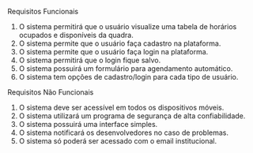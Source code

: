 Requisitos Funcionais
1. O sistema permitirá que o usuário visualize uma tabela de horários ocupados e disponíveis da quadra.
2. O sistema permite que o usuário faça cadastro na plataforma.
3. O sistema permite que o usuário faça login na plataforma.
4. O sistema permitirá que o login fique salvo.
5. O sistema possuirá um formulário para agendamento automático.
6. O sistema tem opções de cadastro/login para cada tipo de usuário.

Requisitos Não Funcionais
1. O sistema deve ser acessível em todos os dispositivos móveis.
2. O sistema utilizará um programa de segurança de alta confiabilidade.
3. O sistema possuirá uma interface simples.
4. O sistema notificará os desenvolvedores no caso de problemas.
5. O sistema só poderá ser acessado com o email institucional.

